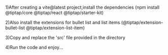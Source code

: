1)After creating a vite@latest project,install the dependencies 
(npm install @tiptap/core @tiptap/react @tiptap/starter-kit) 

2)Also install the extensions for bullet list and list items
(@tiptap/extension-bullet-list @tiptap/extension-list-item)

3)Copy and replace the 'src' file provided in the directory

4)Run the code and enjoy...
